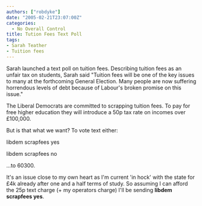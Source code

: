 ```yaml
---
authors: ["robdyke"]
date: "2005-02-21T23:07:00Z"
categories:
  - No Overall Control
title: Tution Fees Text Poll
tags:
- Sarah Teather
- Tuition fees
---
```

Sarah launched a text poll on tuition fees. Describing tuition fees as an unfair tax on students, Sarah said "Tuition fees will be one of the key issues to many at the forthcoming General Election. Many people are now suffering horrendous levels of debt because of Labour's broken promise on this issue."

The Liberal Democrats are committed to scrapping tuition fees. To pay for free higher education they will introduce a 50p tax rate on incomes over £100,000.

But is that what we want? To vote text either:
  
libdem scrapfees yes
  
libdem scrapfees no
  
...to 60300.

It's an issue close to my own heart as I'm current 'in hock' with the state for £4k already after one and a half terms of study. So assuming I can afford the 25p text charge (+ my operators charge) I'll be sending **libdem scrapfees yes**.
